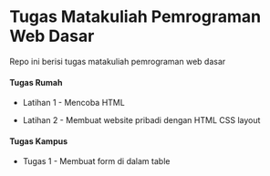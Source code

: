 # Tugas Matakuliah Pemrograman Web Dasar

Repo ini berisi tugas matakuliah pemrograman web dasar

#### Tugas Rumah

- Latihan 1 - Mencoba HTML

- Latihan 2 - Membuat website pribadi dengan HTML CSS layout

#### Tugas Kampus

- Tugas 1 - Membuat form di dalam table
